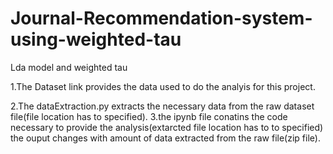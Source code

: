 # Journal-Recommendation-system-using-weighted-tau
Lda model and weighted tau

1.The Dataset link provides the data used to do the analyis for this project.

2.The dataExtraction.py extracts the necessary data from the raw dataset file(file location has to specified).
3.the ipynb file conatins the code necessary to provide the analysis(extarcted file location has to to specified) the ouput changes with amount of data extracted from the raw file(zip file).
